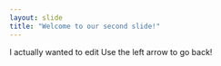 ```yaml
---
layout: slide
title: "Welcome to our second slide!"
---
```

I actually wanted to edit
Use the left arrow to go back!
